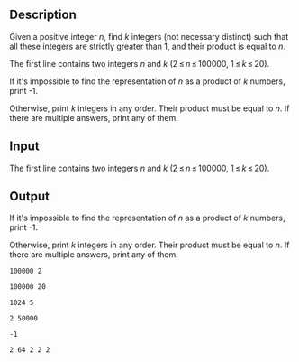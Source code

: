 ## Description

<div><p>Given a positive integer <span class="tex-span"><i>n</i></span>, find <span class="tex-span"><i>k</i></span> integers (not necessary distinct) such that all these integers are strictly greater than <span class="tex-span">1</span>, and their product is equal to <span class="tex-span"><i>n</i></span>.</p></div><div class="input-specification"><p>The first line contains two integers <span class="tex-span"><i>n</i></span> and <span class="tex-span"><i>k</i></span> (<span class="tex-span">2 ≤ <i>n</i> ≤ 100000</span>, <span class="tex-span">1 ≤ <i>k</i> ≤ 20</span>).</p></div><div class="output-specification"><p>If it's impossible to find the representation of <span class="tex-span"><i>n</i></span> as a product of <span class="tex-span"><i>k</i></span> numbers, print <span class="tex-font-style-tt">-1</span>.</p><p>Otherwise, print <span class="tex-span"><i>k</i></span> integers in any order. Their product must be equal to <span class="tex-span"><i>n</i></span>. If there are multiple answers, print any of them.</p></div>

## Input

<p>The first line contains two integers <span class="tex-span"><i>n</i></span> and <span class="tex-span"><i>k</i></span> (<span class="tex-span">2 ≤ <i>n</i> ≤ 100000</span>, <span class="tex-span">1 ≤ <i>k</i> ≤ 20</span>).</p>

## Output

<p>If it's impossible to find the representation of <span class="tex-span"><i>n</i></span> as a product of <span class="tex-span"><i>k</i></span> numbers, print <span class="tex-font-style-tt">-1</span>.</p><p>Otherwise, print <span class="tex-span"><i>k</i></span> integers in any order. Their product must be equal to <span class="tex-span"><i>n</i></span>. If there are multiple answers, print any of them.</p>





```input1
100000 2

```




```input2
100000 20

```




```input3
1024 5

```




```output1
2 50000 

```




```output2
-1

```




```output3
2 64 2 2 2 

```


